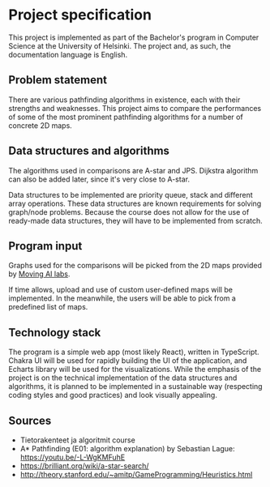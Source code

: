# Project specification

This project is implemented as part of the Bachelor's program in Computer Science at the University of Helsinki. The project and, as such, the documentation language is English.

## Problem statement

There are various pathfinding algorithms in existence, each with their strengths and weaknesses. This project aims to compare the performances of some of the most prominent pathfinding algorithms for a number of concrete 2D maps.

## Data structures and algorithms

The algorithms used in comparisons are A-star and JPS. Dijkstra algorithm can also be added later, since it's very close to A-star.

Data structures to be implemented are priority queue, stack and different array operations. These data structures are known requirements for solving graph/node problems. Because the course does not allow for the use of ready-made data structures, they will have to be implemented from scratch.

## Program input

Graphs used for the comparisons will be picked from the 2D maps provided by [Moving AI labs](https://movingai.com/benchmarks/grids.html).

If time allows, upload and use of custom user-defined maps will be implemented. In the meanwhile, the users will be able to pick from a predefined list of maps.

## Technology stack

The program is a simple web app (most likely React), written in TypeScript. Chakra UI will be used for rapidly building the UI of the application, and Echarts library will be used for the visualizations. While the emphasis of the project is on the technical implementation of the data structures and algorithms, it is planned to be implemented in a sustainable way (respecting coding styles and good practices) and look visually appealing.

## Sources

- Tietorakenteet ja algoritmit course
- A\* Pathfinding (E01: algorithm explanation) by Sebastian Lague: https://youtu.be/-L-WgKMFuhE
- https://brilliant.org/wiki/a-star-search/
- http://theory.stanford.edu/~amitp/GameProgramming/Heuristics.html
